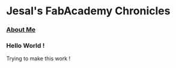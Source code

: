 # Jesal's FabAcademy Chronicles

### [About Me](about.md)

### Hello World !

Trying to make this work !
